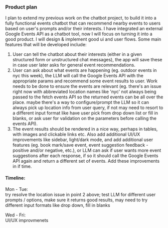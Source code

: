 ### Product plan

I plan to extend my previous work on the chatbot project, to build it into a fully functional events chatbot that can recommend nearby events to users based on user's prompts and/or their interests. 
I have integrated an external Google Events API as a chatbot tool, now I will focus on turning it into a good product. I will design & implement good ui and user flows.
Some main features that will be developed include:
1. User can tell the chatbot about their interests (either in a given structured form or unstructured chat messages), the app will save these in case user later asks for general event recommendations. 
2. User can ask about what events are happening (eg. outdoor events in nyc this week), the LLM will call the Google Events API with the appropriate params and recommend some event results to user. Work needs to be done to ensure the events are relevant (eg. there's an issue right now with abbreviated location names like 'nyc' not always being passed to the fetch events API so the returned events can be all over the place. maybe there's a way to configure/prompt the LLM so it can always pick up location info from user query, if not may need to resort to a different input format like have user pick from drop down list or fill in blanks, or ask user for validation on the parameters before calling the events API). 
3. The event results should be rendered in a nice way, perhaps in tables, with images and clickable links etc. Also add additional UI/UX improvements like sidebar, light/dark mode, and add additional user features (eg. book mark/save event, event suggestion feedback - positive and/or negative, etc.), or LLM can ask if user wants more event suggestions after each response, if so it should call the Google Events API again and return a different set of events. Add these improvements in if time.

#### Timeline:

Mon - Tue:<br> try resolve the location issue in point 2 above; test LLM for different user prompts / options, make sure it returns good results, may need to try different input formats like drop down, fill in blanks

Wed - Fri:<br> UI/UX improvmenets